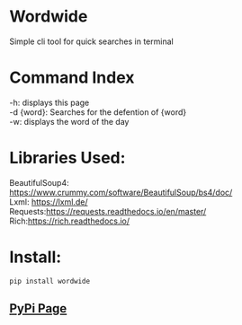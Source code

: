 # Wordwide
Simple cli tool for quick searches in terminal

# Command Index
-h: displays this page\
-d {word}: Searches for the defention of {word} \
-w: displays the word of the day
# Libraries Used:
BeautifulSoup4: https://www.crummy.com/software/BeautifulSoup/bs4/doc/  \
Lxml: https://lxml.de/ \
Requests:https://requests.readthedocs.io/en/master/ \
Rich:https://rich.readthedocs.io/ 
# Install:
 <code>pip install wordwide</code>
 
## [PyPi Page](https://pypi.org/project/wordwide/)
